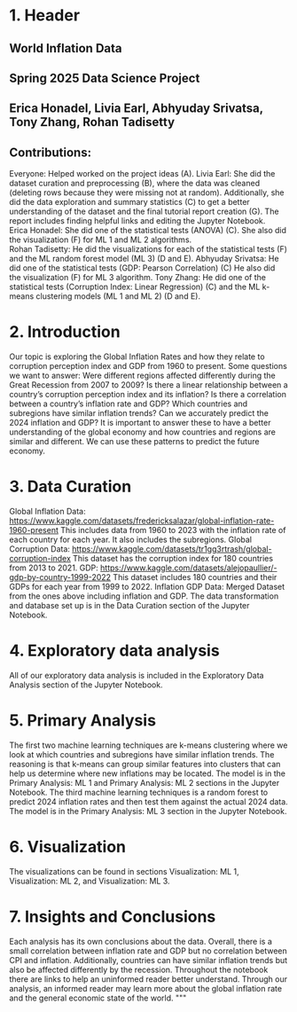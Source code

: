 # 1. Header
## World Inflation Data 
## Spring 2025 Data Science Project
## Erica Honadel, Livia Earl, Abhyuday Srivatsa, Tony Zhang, Rohan Tadisetty
## Contributions:
Everyone: Helped worked on the project ideas (A). 
Livia Earl: She did the dataset curation and preprocessing (B), where the data was cleaned (deleting rows because they were missing not at random). Additionally, she did the data exploration and summary statistics (C) to get a better understanding of the dataset and the final tutorial report creation (G). The report includes finding helpful links and editing the Jupyter Notebook. \
Erica Honadel: She did one of the statistical tests (ANOVA) (C). She also did the visualization (F) for ML 1 and ML 2 algorithms. \
Rohan Tadisetty: He did the visualizations for each of the statistical tests (F) and the ML random forest model (ML 3) (D and E).
Abhyuday Srivatsa: He did one of the statistical tests (GDP: Pearson Correlation) (C) He also did the visualization (F) for ML 3 algorithm. 
Tony Zhang: He did one of the statistical tests (Corruption Index: Linear Regression) (C) and the ML k-means clustering models (ML 1 and ML 2) (D and E).

# 2.	Introduction
Our topic is exploring the Global Inflation Rates and how they relate to corruption perception index and GDP from 1960 to present. Some questions we want to answer: Were different regions affected differently during the Great Recession from 2007 to 2009? Is there a linear relationship between a country’s corruption perception index and its inflation? Is there a correlation between a country’s inflation rate and GDP? Which countries and subregions have similar inflation trends? Can we accurately predict the 2024 inflation and GDP? It is important to answer these to have a better understanding of the global economy and how countries and regions are similar and different. We can use these patterns to predict the future economy. 

# 3.	Data Curation
Global Inflation Data: https://www.kaggle.com/datasets/fredericksalazar/global-inflation-rate-1960-present This includes data from 1960 to 2023 with the inflation rate of each country for each year. It also includes the subregions. 
Global Corruption Data: https://www.kaggle.com/datasets/tr1gg3rtrash/global-corruption-index This dataset has the corruption index for 180 countries from 2013 to 2021. 
GDP: https://www.kaggle.com/datasets/alejopaullier/-gdp-by-country-1999-2022
This dataset includes 180 countries and their GDPs for each year from 1999 to 2022. 
Inflation GDP Data: Merged Dataset from the ones above including inflation and GDP.
The data transformation and database set up is in the Data Curation section of the Jupyter Notebook.

# 4.	Exploratory data analysis
All of our exploratory data analysis is included in the Exploratory Data Analysis section of the Jupyter Notebook.

# 5.	Primary Analysis
The first two machine learning techniques are k-means clustering where we look at which countries and subregions have similar inflation trends. The reasoning is that k-means can group similar features into clusters that can help us determine where new inflations may be located. The model is in the Primary Analysis: ML 1 and Primary Analysis: ML 2 sections in the Jupyter Notebook.
The third machine learning techniques is a random forest to predict 2024 inflation rates and then test them against the actual 2024 data. The model is in the Primary Analysis: ML 3 section in the Jupyter Notebook.

# 6.	Visualization
The visualizations can be found in sections Visualization: ML 1, Visualization: ML 2,
and Visualization: ML 3. 

# 7.	Insights and Conclusions
Each analysis has its own conclusions about the data. Overall, there is a small correlation between inflation rate and GDP but no correlation between CPI and inflation. Additionally, countries can have similar inflation trends but also be affected differently by the recession. Throughout the notebook there are links to help an uninformed reader better understand. Through our analysis, an informed reader may learn more about the global inflation rate and the general economic state of the world. """

